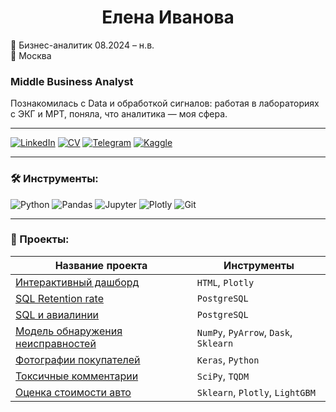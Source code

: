 <h1 align="center">Елена Иванова</h1>

📅 Бизнес-аналитик 08.2024 – н.в.  
📍 Москва 

### Middle Business Analyst

Познакомилась с Data и обработкой сигналов: работая в лабораториях с ЭКГ и МРТ, поняла, что аналитика — моя сфера.

---

[![LinkedIn](https://img.shields.io/badge/LinkedIn-0077B5?style=flat-square&logo=linkedin&logoColor=white)](https://www.linkedin.com/in/elena-ivanova-7864272b5/)
[![CV](https://img.shields.io/badge/CV-red?style=flat-square)](https://disk.yandex.ru/i/Fp5iRHwM74rWBQ)
[![Telegram](https://img.shields.io/badge/Telegram-2CA5E0?style=flat-square&logo=telegram&logoColor=white)](https://t.me/einventions)
[![Kaggle](https://img.shields.io/badge/Kaggle-20BEFF?style=flat-square&logo=kaggle&logoColor=white)](https://www.kaggle.com/constructionhub)

---

### 🛠 Инструменты:
![Python](https://img.shields.io/badge/Python-3776AB?style=flat-square&logo=python&logoColor=white)
![Pandas](https://img.shields.io/badge/Pandas-150458?style=flat-square&logo=pandas)
![Jupyter](https://img.shields.io/badge/Jupyter-F37626?style=flat-square&logo=jupyter)
![Plotly](https://img.shields.io/badge/Plotly-3F4F75?style=flat-square&logo=plotly)
![Git](https://img.shields.io/badge/Git-F05032?style=flat-square&logo=git&logoColor=white)

---

### 📂 Проекты:

| Название проекта | Инструменты |
|------------------|-------------|
| [Интерактивный дашборд](#) | `HTML`, `Plotly` |
| [SQL Retention rate](#) | `PostgreSQL` |
| [SQL и авиалинии](#) | `PostgreSQL` |
| [Модель обнаружения неисправностей](#) | `NumPy`, `PyArrow`, `Dask`, `Sklearn` |
| [Фотографии покупателей](#) | `Keras`, `Python` |
| [Токсичные комментарии](#) | `SciPy`, `TQDM` |
| [Оценка стоимости авто](#) | `Sklearn`, `Plotly`, `LightGBM` |

<!--
**sunnyskylemon/sunnyskylemon** is a ✨ _special_ ✨ repository because its `README.md` (this file) appears on your GitHub profile.

Here are some ideas to get you started:

- 🔭 I’m currently working on ...
- 🌱 I’m currently learning ...
- 👯 I’m looking to collaborate on ...
- 🤔 I’m looking for help with ...
- 💬 Ask me about ...
- 📫 How to reach me: ...
- 😄 Pronouns: ...
- ⚡ Fun fact: ...
-->
